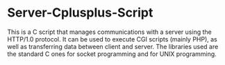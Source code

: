 # Server-Cplusplus-Script

 This is a C script that manages communications with a server using the HTTP/1.0 protocol. It can be used to execute CGI scripts (mainly PHP), as well as transferring data between client and server. The libraries used are the standard C ones for socket programming and for UNIX programming.
